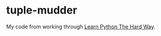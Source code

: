 # tuple-mudder

My code from working through [Learn Python The Hard Way](learnpythonthehardway.org/book/).
